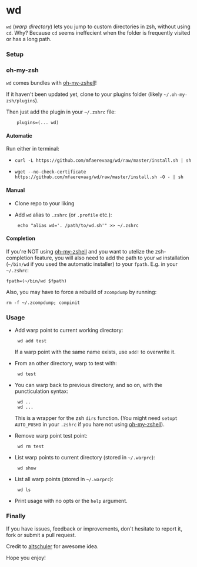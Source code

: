 wd
==

`wd` (*warp directory*) lets you jump to custom directories in zsh, without using `cd`. Why? Because `cd` seems ineffecient when the folder is frequently visited or has a long path.


### Setup

### oh-my-zsh

`wd` comes bundles with [oh-my-zshell](https://github.com/robbyrussell/oh-my-zsh)!

If it haven't been updated yet, clone to your plugins folder (likely `~/.oh-my-zsh/plugins`).

Then just add the plugin in your `~/.zshrc` file:

        plugins=(... wd)


#### Automatic

Run either in terminal:

 * `curl -L https://github.com/mfaerevaag/wd/raw/master/install.sh | sh`

 * `wget --no-check-certificate https://github.com/mfaerevaag/wd/raw/master/install.sh -O - | sh`


#### Manual

 * Clone repo to your liking

 * Add `wd` alias to `.zshrc` (or `.profile` etc.):

        echo "alias wd='. /path/to/wd.sh'" >> ~/.zshrc


#### Completion

If you're NOT using [oh-my-zshell](https://github.com/robbyrussell/oh-my-zsh) and you want to utelize the zsh-completion feature, you will also need to add the path to your `wd` installation (`~/bin/wd` if you used the automatic installer) to your `fpath`. E.g. in your `~/.zshrc`:

    fpath=(~/bin/wd $fpath)

Also, you may have to force a rebuild of `zcompdump` by running:

    rm -f ~/.zcompdump; compinit



### Usage

 * Add warp point to current working directory:

        wd add test

    If a warp point with the same name exists, use `add!` to overwrite it.

 * From an other directory, warp to test with:

        wd test

 * You can warp back to previous directory, and so on, with the puncticulation syntax:

        wd ..
        wd ...

    This is a wrapper for the zsh `dirs` function.
    (You might need `setopt AUTO_PUSHD` in your `.zshrc` if you hare not using [oh-my-zshell](https://github.com/robbyrussell/oh-my-zsh)).

 * Remove warp point test point:

        wd rm test

 * List warp points to current directory (stored in `~/.warprc`):

        wd show

 * List all warp points (stored in `~/.warprc`):

        wd ls

 * Print usage with no opts or the `help` argument.


### Finally

If you have issues, feedback or improvements, don't hesitate to report it, fork or submit a pull request.

Credit to [altschuler](https://github.com/altschuler) for awesome idea.

Hope you enjoy!
